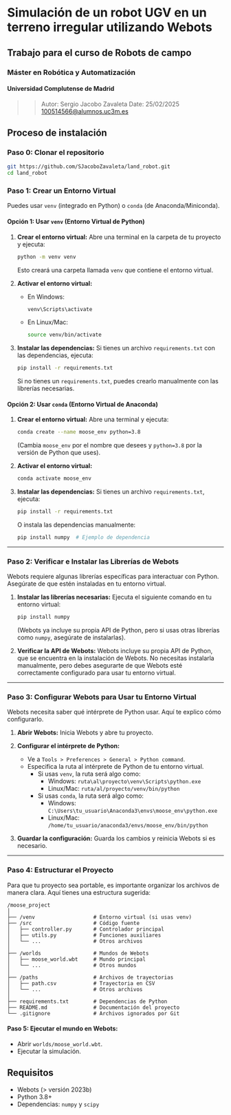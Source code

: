 # Simulación de un robot UGV en un terreno irregular utilizando Webots
## Trabajo para el curso de Robots de campo
### Máster en Robótica y Automatización
#### Universidad Complutense de Madrid
>> Autor: Sergio Jacobo Zavaleta
>> Date: 25/02/2025
>> 100514566@alumnos.uc3m.es

## Proceso de instalación

### Paso 0: Clonar el repositorio

```bash
git https://github.com/SJacoboZavaleta/land_robot.git
cd land_robot
```

### Paso 1: Crear un Entorno Virtual

Puedes usar `venv` (integrado en Python) o `conda` (de Anaconda/Miniconda).

#### Opción 1: Usar `venv` (Entorno Virtual de Python)

1. **Crear el entorno virtual:**
   Abre una terminal en la carpeta de tu proyecto y ejecuta:
   ```bash
   python -m venv venv
   ```
   Esto creará una carpeta llamada `venv` que contiene el entorno virtual.

2. **Activar el entorno virtual:**
   - En Windows:
     ```bash
     venv\Scripts\activate
     ```
   - En Linux/Mac:
     ```bash
     source venv/bin/activate
     ```

3. **Instalar las dependencias:**
   Si tienes un archivo `requirements.txt` con las dependencias, ejecuta:
   ```bash
   pip install -r requirements.txt
   ```
   Si no tienes un `requirements.txt`, puedes crearlo manualmente con las librerías necesarias.

#### Opción 2: Usar `conda` (Entorno Virtual de Anaconda)

1. **Crear el entorno virtual:**
   Abre una terminal y ejecuta:
   ```bash
   conda create --name moose_env python=3.8
   ```
   (Cambia `moose_env` por el nombre que desees y `python=3.8` por la versión de Python que uses).

2. **Activar el entorno virtual:**
   ```bash
   conda activate moose_env
   ```

3. **Instalar las dependencias:**
   Si tienes un archivo `requirements.txt`, ejecuta:
   ```bash
   pip install -r requirements.txt
   ```
   O instala las dependencias manualmente:
   ```bash
   pip install numpy  # Ejemplo de dependencia
   ```

---

### Paso 2: Verificar e Instalar las Librerías de Webots

Webots requiere algunas librerías específicas para interactuar con Python. Asegúrate de que estén instaladas en tu entorno virtual.

1. **Instalar las librerías necesarias:**
   Ejecuta el siguiente comando en tu entorno virtual:
   ```bash
   pip install numpy
   ```
   (Webots ya incluye su propia API de Python, pero si usas otras librerías como `numpy`, asegúrate de instalarlas).

2. **Verificar la API de Webots:**
   Webots incluye su propia API de Python, que se encuentra en la instalación de Webots. No necesitas instalarla manualmente, pero debes asegurarte de que Webots esté correctamente configurado para usar tu entorno virtual.

---

### Paso 3: Configurar Webots para Usar tu Entorno Virtual

Webots necesita saber qué intérprete de Python usar. Aquí te explico cómo configurarlo.

1. **Abrir Webots:**
   Inicia Webots y abre tu proyecto.

2. **Configurar el intérprete de Python:**
   - Ve a `Tools > Preferences > General > Python command`.
   - Especifica la ruta al intérprete de Python de tu entorno virtual.
     - Si usas `venv`, la ruta será algo como:
       - Windows: `ruta\al\proyecto\venv\Scripts\python.exe`
       - Linux/Mac: `ruta/al/proyecto/venv/bin/python`
     - Si usas `conda`, la ruta será algo como:
       - Windows: `C:\Users\tu_usuario\Anaconda3\envs\moose_env\python.exe`
       - Linux/Mac: `/home/tu_usuario/anaconda3/envs/moose_env/bin/python`

3. **Guardar la configuración:**
   Guarda los cambios y reinicia Webots si es necesario.

---

### Paso 4: Estructurar el Proyecto

Para que tu proyecto sea portable, es importante organizar los archivos de manera clara. Aquí tienes una estructura sugerida:

```
/moose_project
│
├── /venv                   # Entorno virtual (si usas venv)
├── /src                    # Código fuente
│   ├── controller.py       # Controlador principal
│   ├── utils.py            # Funciones auxiliares
│   └── ...                 # Otros archivos
│
├── /worlds                 # Mundos de Webots
│   ├── moose_world.wbt     # Mundo principal
│   └── ...                 # Otros mundos
│
├── /paths                  # Archivos de trayectorias
│   ├── path.csv            # Trayectoria en CSV
│   └── ...                 # Otros archivos
│
├── requirements.txt        # Dependencias de Python
├── README.md               # Documentación del proyecto
└── .gitignore              # Archivos ignorados por Git
```

#### Paso 5: Ejecutar el mundo en Webots:

- Abrir `worlds/moose_world.wbt`.
- Ejecutar la simulación.


## Requisitos

- Webots (> versión 2023b)
- Python 3.8+
- Dependencias: `numpy` y `scipy`